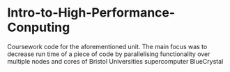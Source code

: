 # Intro-to-High-Performance-Conputing
Coursework code for the aforementioned unit. The main focus was to decrease run time of a piece of code by parallelising functionality
over multiple nodes and cores of Bristol Universities supercomputer BlueCrystal 
